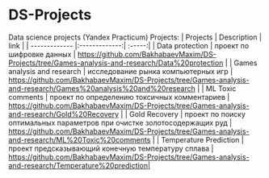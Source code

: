 # DS-Projects
Data science projects (Yandex Practicum)
Projects:
| Projects      | Description   | link  |
| ------------- |:-------------:| :-----:|
| Data protection      | проект по шифровке данных | https://github.com/BakhabaevMaxim/DS-Projects/tree/Games-analysis-and-research/Data%20protection |
| Games analysis and research      | исследование рынка компьютерных игр      |   https://github.com/BakhabaevMaxim/DS-Projects/tree/Games-analysis-and-research/Games%20analysis%20and%20research |
| ML Toxic comments | проект по определению токсичных комментариев      |    https://github.com/BakhabaevMaxim/DS-Projects/tree/Games-analysis-and-research/Gold%20Recovery |
| Gold Recovery | проект по поиску оптимальных параметров при очистке золотосодержащих руд      |    https://github.com/BakhabaevMaxim/DS-Projects/tree/Games-analysis-and-research/ML%20Toxic%20comments |
| Temperature Prediction | проект предсказывающий конечную температуру сплава      |    https://github.com/BakhabaevMaxim/DS-Projects/tree/Games-analysis-and-research/Temperature%20prediction|


